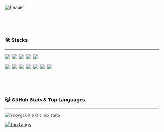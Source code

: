 ![header](https://capsule-render.vercel.app/api?color=CFF6BC&type=wave&animation=twinkling&height=200&section=header&text=Yeongeun's%20Git&fontSize=90&fontColor=000000&desc=Welcome%20!👏🏻&descAlign=80&descAlignY=80)

<br/><br/><br/>


### 🛠️ Stacks  
---
<img src="https://img.shields.io/badge/Spring-6DB33F?style=flat&logo=Spring&logoColor=white"/>&ensp;<img src="https://img.shields.io/badge/Nodejs-339933?style=flat&logo=Nodejs&logoColor=white"/>&ensp;<img src="https://img.shields.io/badge/Express-000000?style=flat&logo=Express&logoColor=white"/>&ensp;<img src="https://img.shields.io/badge/sequelize-52B0E7&style=flat&logo=sequelize&logoColor=white"/>&ensp;<img src="https://img.shields.io/badge/mysql-4479A1?style=flat&logo=mysql&logoColor=white"/>


<img src="https://img.shields.io/badge/JavaScript-F7DF1E?style=flat&logo=JavaScript&logoColor=white"/>&ensp;<img src="https://img.shields.io/badge/HTML5-E34F26?style=flat&logo=HTML5&logoColor=white"/>&ensp;<img src="https://img.shields.io/badge/CSS3-1572B6?style=flat&logo=CSS3&logoColor=white"/>&ensp;<img src="https://img.shields.io/badge/React-61DAFB?style=flat&logo=React&logoColor=white"/>&ensp;<img src="https://img.shields.io/badge/Redux-764ABC?style=flat&logo=Redux&logoColor=white"/>&ensp;<img src="https://img.shields.io/badge/Axios-5A29E4?style=flat&logo=Axios&logoColor=white"/>&ensp;<img src="https://img.shields.io/badge/jquery-0769AD?style=flat&logo=jquery&logoColor=white"/>


<br/><br/><br/>



### 🐱 GitHub Stats & Top Languages  
---

[![Yeongeun's GitHub stats](https://github-readme-stats.vercel.app/api?username=nietzche15&show_icons=true&custom_title=Yeongeun's%20GitHub%20stats&ring_color=A073FF)](https://github.com/anuraghazra/github-readme-stats)

[![Top Langs](https://github-readme-stats.vercel.app/api/top-langs/?username=nietzche15&layout=compact&exclude_repo=github-readme-stats,nietzche15.github.io,mafiaGame,SeSAC_Fridge,windowToUNIVERSE&hide=shell)](https://github.com/anuraghazra/github-readme-stats)

<!--
**nietzche15/nietzche15** is a ✨ _special_ ✨ repository because its `README.md` (this file) appears on your GitHub profile.

Here are some ideas to get you started:

- 🔭 I’m currently working on ...
- 🌱 I’m currently learning ...
- 👯 I’m looking to collaborate on ...
- 🤔 I’m looking for help with ...
- 💬 Ask me about ...
- 📫 How to reach me: ...
- 😄 Pronouns: ...
- ⚡ Fun fact: ...
-->
